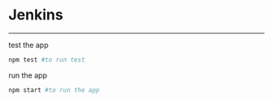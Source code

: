 # Jenkins
----

test the app
```bash
npm test #to run test
```

run the app
```bash
npm start #to run the app
```
